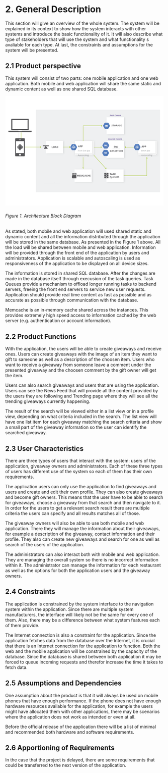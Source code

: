 # 2. General Description

This section will give an overview of the whole system. The system will be explained in its context to show how the system interacts with other systems and introduce the basic functionality of it. It will also describe what type of stakeholders that will use the system and what functionality s avaliable for each type. At last, the constraints and assumptions for the system will be presented.

## 2.1 Product perspective

This system will consist of two parts: one mobile application and one web application. Both mobile and web application will share the same static and dynamic content as well as one shared SQL database. 

[![Architecture Block Diagram](../images/block1.png)](../images/block1.png)
###### Figure 1. Architecture Block Diagram

As stated, both mobile and web application will used shared static and dynamic content and all the information distributed through the application will be stored in the same database. As presented in the Figure 1 above. All the load will be shared between mobile and web application. Information will be provided through the front end of the application by users and administrators. Application is scalable and autoscaling is used as responsiveness of the application to be displayed on all device sizes. 

The information is stored in shared SQL database. After the changes are made in the database itself through execusion of the task queries.
Task Queues provide a mechanism to offload longer running tasks to backend servers, freeing the front end servers to service new user requests. Application should provide real time content as fast as possible and as accurate as possible through communication with the database.

Memcache is an in-memory cache shared across the instances. This provides extremely high speed access to information cached by the web server (e.g. authentication or account information).

## 2.2 Product Functions

With the application, the users will be able to create giveaways and receive ones. Users can create giveaways with the image of an item they want to gift to sameone as well as a description of the choosen item. Users who want to receive a giveaway from someone leave a comment under the presented giveaway and the choosen comment by the gift owner will get the item. 

Users can also search giveaways and users that are using the application. Users can see the News Feed that will provide all the content provided by the users they are following and Trending page where they will see all the trending giveaways currently happening.

The result of the search will be viewed either in a list view or in a profile view, depending on what criteria included in the search. The list view will have one list item for each giveaway matching the search criteria and show a small part of the giveaway information so the user can identify the searched giveaway. 

## 2.3 User Characteristics

There are three types of users that interact
with the system: users of the application, giveaway owners and administrators. Each of these three types of users 
has different use of the system so each of them has their own requirements.

The application users can only use the application to find giveaways and users and create and edit their own profile. They can also create giveaways and become gift owners. This means that the user have to be able to search for giveaways, choose a giveaway from that search and then navigate to it. In order for the users to get a relevant search result there are multiple criteria the users can specify and all results matches all of those.

The giveaway owners will also be able to use both mobile and web application. There they will manage the information about their giveaways, for example a description of the giveaway, contact information and their profile. They also can create new giveaways and search for one as well as search of the users of the application.

The administrators can also interact both with mobile and web application. They are managing the overall system so there is no incorrect information within it. The administrator can manage the information for each restaurant as well as the options for both the application users and the giveaway owners. 

## 2.4 Constraints

The application is constrained by the system interface to the navigation system within the application. Since there are multiple system manufacturers, the interface will likely not be the same for every one of them. Also, there may be a difference between what system features each of them provide.

The Internet connection is also a constraint for the application. Since the application fetches data from the database over the Internet, it is crucial that there is an Internet connection for the application to function. Both the web and the mobile application will be constrained by the capacity of the database. Since 
the database is shared between both application it may be forced to queue incoming requests and therefor increase the time it takes to fetch data.

## 2.5 Assumptions and Dependencies

One assumption about the product is that it will always be used on mobile phones that have enough performance. If the phone does not have enough hardware resources available for the application, for example the users might have allocated them with other applications, there may be scenarios where the application does not work as intended or even at all. 

Before the official release of the application there will be a list of minimal and recommended both hardware and software requirements.

## 2.6 Apportioning of Requirements

In the case that the project is delayed, there are some requirements that could be transferred to the next version of the application. 
